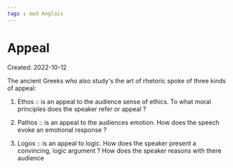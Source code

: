 ```yaml
---
tags : mod Anglais
---
```

# Appeal
Created: 2022-10-12 

The ancient Greeks who also study's the art of rhetoric spoke of three kinds of appeal: 

1. Ethos :: is an appeal to the audience sense of ethics. To what moral principles does the speaker refer or appeal ? 

2. Pathos :: is an appeal to the audiences emotion. How does the speech evoke an emotional response ?
 
3. Logos :: is an appeal to logic. How does the speaker present a convincing, logic argument ? How does the speaker reasons with there audience